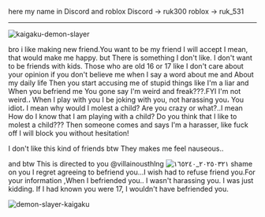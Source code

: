 here my name in Discord and roblox 
Discord → ruk300
roblox  → ruk_531
_______________________________
![kaigaku-demon-slayer](https://github.com/user-attachments/assets/8888a6ec-14eb-4167-9c0e-b8169fdc89d7)

bro i like making new friend.You want to be my friend I will accept 
I mean, that would make me happy. but There is something I don't like. I don't want to be friends with kids. Those who are old 16 or 17 like 
I don't care about your opinion if you don't believe me when I say a word about  me and About my daily life Then you start accusing me of stupid things like I'm a liar and When you befriend me You gone say I'm weird and freak???.FYI I'm not weird.، When I play with you I  be joking with you, not harassing you، You idiot، I mean why would I molest a child? Are you crazy or what?..I mean How do I know that I am playing with a child? Do you think that I like to molest a child??? Then someone comes and says I'm a harasser, like fuck off I will block you without hesitation! 

I don't like this kind of friends btw They makes me feel nauseous..   

and btw This is directed to you @villainousthlng
![٢٠٢٥٠٣٢١_١٦٥٢٤٠](https://github.com/user-attachments/assets/c5852fa1-c878-47a8-8ad7-c6ae53b9bbdb)
shame on you
I regret agreeing to befriend you...I wish had to refuse friend you.For your information ,When I befriended you.. I wasn't harassing you. I was just kidding. If I had known you were 17, I wouldn't have befriended you.

![demon-slayer-kaigaku](https://github.com/user-attachments/assets/5670ef6b-999c-4cdc-b0e3-ca96c4bae6a4)
 
